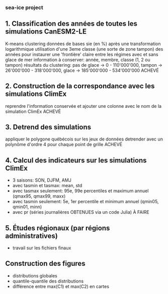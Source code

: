 ### sea-ice project ###

## 1. Classification des années de toutes les simulations CanESM2-LE
K-means clustering
données de bases sie (en %) après une transformation logarithmique
utilisation d'une 3eme classe (une sorte de zone tampon) des années pour instaurer une 'frontière' claire entre les régimes avec et sans glace de mer
information à conserver: année, membre, classe (1, 2 ou tampon)
résultats du clustering: pas de glace -> 0 - 110'000'000, tampon -> 26'000'000 - 318'000'000, glace -> 185'000'000 - 534'000'000
ACHEVÉ

## 2. Construction de la correspondance avec les simulations ClimEx
reprendre l'information conservée et ajouter une colonne avec le nom de la simulation ClimEx
ACHEVÉ

## 3. Detrend des simulations
appliquer le polygone québécois sur les jeux de données
detrender avec un polynôme d'ordre 4 pour chaque point de grille
ACHEVÉ

## 4. Calcul des indicateurs sur les simulations ClimEx
- 3 saisons: SON, DJFM, AMJ
- avec tasmin et tasmax: mean, std
- avec tasmax seulement: 95e, 99e percentiles et maximum annuel (qmax95, qmax99, maxx)
- avec tasmin seulement: 5e, 1er percentile et minimum annuel (qmin05, qmin01, minn)
- avec pr (séries journalières OBTENUES via un code Julia) À FAIRE

## 5. Études régionaux (par régions administratives)
- travail sur les fichiers finaux


## Construction des figures
- distributions globales
- quantile-quantile des distributions
- différence entre max(C1) et max(C2) en cartes
